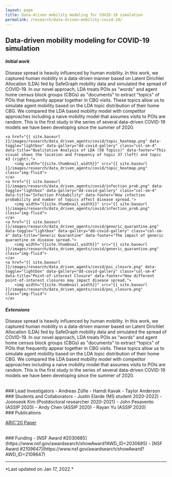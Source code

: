 ```yaml
---
layout: page
title: Data-driven mobility modeling for COVID-19 simulation
permalink: /research/data-driven-mobility-covid-19/
---
```



## Data-driven mobility modeling for COVID-19 simulation

#### <i>Initial work</i>
Disease spread is heavily influenced by human mobility. In this work, we captured human mobility in a data-driven manner based on Latent Dirichlet Allocation (LDA) fed by SafeGraph mobility data and simulated the spread of COVID-19. In our novel approach, LDA treats POIs as "words" and agent home census block groups (CBGs) as "documents" to extract "topics" of POIs that frequently appear together in CBG visits. These topics allow us to simulate agent mobility based on the LDA topic distribution of their home CBG. We compared the LDA based mobility model with competitor approaches including a naive mobility model that assumes visits to POIs are random. This is the first study in the series of several data-driven COVID-19 models we have been developing since the summer of 2020.

<div id="dd-covid-gallery">
        
    <a href="{{ site.baseurl }}/images/research/data_driven_agents/covid/topic_heatmap.png" data-toggle="lightbox" data-gallery="dd-covid-gallery" class="col-sm-4" data-title="Qualitative Analysis of LDA (50 Topics)" data-footer="This visual shows the location and frequency of topic 37 (left) and topic 43 (right).">
        <img width="{{site.thumbnail_width}}" src="{{ site.baseurl }}/images/research/data_driven_agents/covid/topic_heatmap.png" class="img-fluid">
    </a>
    <a href="{{ site.baseurl }}/images/research/data_driven_agents/covid/infection_prob.png" data-toggle="lightbox" data-gallery="dd-covid-gallery" class="col-sm-4" data-title="Infection Probability" data-footer="How infection probability and number of topics affect disease spread.">
        <img width="{{site.thumbnail_width}}" src="{{ site.baseurl }}/images/research/data_driven_agents/covid/infection_prob.png" class="img-fluid">
    </a>
    <a href="{{ site.baseurl }}/images/research/data_driven_agents/covid/generic_quarantine.png" data-toggle="lightbox" data-gallery="dd-covid-gallery" class="col-sm-4" data-title="Generic Quarantine" data-footer="The impact of generic quarantine on disease spread.">
        <img width="{{site.thumbnail_width}}" src="{{ site.baseurl }}/images/research/data_driven_agents/covid/generic_quarantine.png" class="img-fluid">
    </a>
    <a href="{{ site.baseurl }}/images/research/data_driven_agents/covid/poi_closure.png" data-toggle="lightbox" data-gallery="dd-covid-gallery" class="col-sm-4" data-title="Point-of-interest Closure" data-footer="How different point-of-interest closures may impact disease spread.">
        <img width="{{site.thumbnail_width}}" src="{{ site.baseurl }}/images/research/data_driven_agents/covid/poi_closure.png" class="img-fluid">
    </a>

</div>

#### <i>Extensions</i>
Disease spread is heavily influenced by human mobility. In this work, we captured human mobility in a data-driven manner based on Latent Dirichlet Allocation (LDA) fed by SafeGraph mobility data and simulated the spread of COVID-19. In our novel approach, LDA treats POIs as "words" and agent home census block groups (CBGs) as "documents" to extract "topics" of POIs that frequently appear together in CBG visits. These topics allow us to simulate agent mobility based on the LDA topic distribution of their home CBG. We compared the LDA based mobility model with competitor approaches including a naive mobility model that assumes visits to POIs are random. This is the first study in the series of several data-driven COVID-19 models we have been developing since the summer of 2020.


<script>
	  lightGallery(document.getElementById('dd-covid-gallery'), {
	    thumbnail:true,
	    animateThumb: true,
	    showThumbByDefault: true
	}); 
	</script>

<br/>
### Lead Investigators
- Andreas Züfle
- Hamdi Kavak
- Taylor Anderson

<br/>
### Students and Collaborators
- Justin Elarde (MS student 2020-2022)
- Joonseok Kim (Postdoctoral researcher 2020-2021)
- John Pesavento (ASSIP 2020)
- Andy Chen (ASSIP 2020)
- Rayan Yu (ASSIP 2020)

<br/>
### Publications

<a href="https://dl.acm.org/doi/abs/10.1145/3423455.3430305" target="_blank"> <i class="far fa-file"></i> ARIC'20 Paper</a>

<br/>
### Funding
- [NSF Award #2030685](https://www.nsf.gov/awardsearch/showAward?AWD_ID=2030685)
- [NSF Award #2109647](https://www.nsf.gov/awardsearch/showAward?AWD_ID=2109647)
<hr/>
*Last updated on Jan 17, 2022.*  